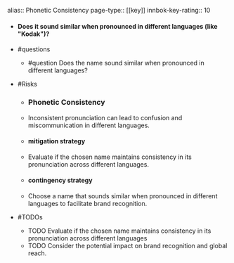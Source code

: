 alias:: Phonetic Consistency
page-type:: [[key]]
innbok-key-rating:: 10
- #### Does it sound similar when pronounced in different languages (like "Kodak")?
- #questions
  - #question Does the name sound similar when pronounced in different languages?
- #Risks

  - ### Phonetic Consistency
  - Inconsistent pronunciation can lead to confusion and miscommunication in different languages.
  - #### mitigation strategy
  - Evaluate if the chosen name maintains consistency in its pronunciation across different languages.
  - #### contingency strategy
  - Choose a name that sounds similar when pronounced in different languages to facilitate brand recognition.
- #TODOs
  - TODO Evaluate if the chosen name maintains consistency in its pronunciation across different languages
  - TODO  Consider the potential impact on brand recognition and global reach.


